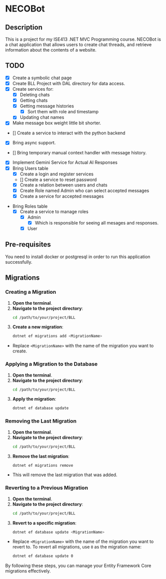 # NECOBot

## Description
This is a project for my ISE413 .NET MVC Programming course.
NECOBot is a chat application that allows users to create chat threads, and retrieve information about the contents of a website.

## TODO
- [x] Create a symbolic chat page
- [x] Create BLL Project with DAL directory for data access.
- [x] Create services for:
  - [x] Deleting chats
  - [x] Getting chats
  - [x] Getting message histories
    - [x] Sort them with role and timestamp
  - [x] Updating chat names
- [x] Make message box weight little bit shorter.
- [] Create a service to interact with the python backend
- [x] Bring async support.
- [] Bring temporary manual context handler with message history.
- [x] Implement Gemini Service for Actual AI Responses
- [x] Bring Users table
  - [x] Create a login and register services
  - [] Create a service to reset password
  - [x] Create a relation between users and chats
  - [x] Create Role named Admin who can select accepted messages
  - [x] Create a service for accepted messages
- Bring Roles table
  - [x] Create a service to manage roles
    - [x] Admin
      - [x] Which is responsible for seeing all mesages and responses. 
    - [x] User

## Pre-requisites
You need to install docker or postgresql in order to run this application
successfully.

## Migrations
### Creating a Migration
1. **Open the terminal**.
2. **Navigate to the project directory**:
    ```bash
    cd /path/to/your/project/BLL
    ```
3. **Create a new migration**:
    ```bash
    dotnet ef migrations add <MigrationName>
    ```
  - Replace `<MigrationName>` with the name of the migration you want to create.

### Applying a Migration to the Database
1. **Open the terminal**.
2. **Navigate to the project directory**:
    ```bash
    cd /path/to/your/project/BLL
    ```
3. **Apply the migration**:
    ```bash
    dotnet ef database update
    ```

### Removing the Last Migration
1. **Open the terminal**.
2. **Navigate to the project directory**:
    ```bash
    cd /path/to/your/project/BLL
    ```
3. **Remove the last migration**:
    ```bash
    dotnet ef migrations remove
    ```
  - This will remove the last migration that was added.

### Reverting to a Previous Migration
1. **Open the terminal**.
2. **Navigate to the project directory**:
    ```bash
    cd /path/to/your/project/BLL
    ```
3. **Revert to a specific migration**:
    ```bash
    dotnet ef database update <MigrationName>
    ```
  - Replace `<MigrationName>` with the name of the migration you want to revert to. To revert all migrations, use `0` as the migration name:
    ```bash
    dotnet ef database update 0
    ```

By following these steps, you can manage your Entity Framework Core migrations effectively.